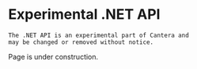 # Experimental .NET API

```{warning}
The .NET API is an experimental part of Cantera and
may be changed or removed without notice.
```

Page is under construction.
